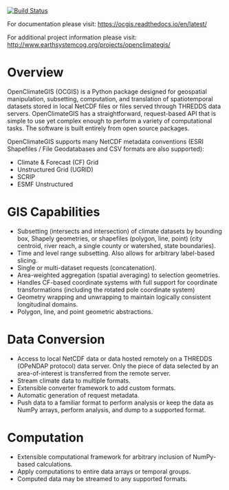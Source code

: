 [![Build Status](https://travis-ci.org/NCPP/ocgis.svg?branch=master)](https://travis-ci.org/NCPP/ocgis)

For documentation please visit: https://ocgis.readthedocs.io/en/latest/

For additional project information please visit: http://www.earthsystemcog.org/projects/openclimategis/

# Overview

OpenClimateGIS (OCGIS) is a Python package designed for geospatial manipulation, subsetting, computation, and translation of spatiotemporal datasets stored in local NetCDF files or files served through THREDDS data servers. OpenClimateGIS has a straightforward, request-based API that is simple to use yet complex enough to perform a variety of computational tasks. The software is built entirely from open source packages.

OpenClimateGIS supports many NetCDF metadata conventions (ESRI Shapefiles / File Geodatabases and CSV formats are also supported):
* Climate & Forecast (CF) Grid
* Unstructured Grid (UGRID)
* SCRIP
* ESMF Unstructured

# GIS Capabilities

* Subsetting (intersects and intersection) of climate datasets by bounding box, Shapely geometries, or shapefiles (polygon, line, point) (city centroid, river reach, a single county or watershed, state boundaries).
* Time and level range subsetting. Also allows for arbitrary label-based slicing.
* Single or multi-dataset requests (concatenation).
* Area-weighted aggregation (spatial averaging) to selection geometries.
* Handles CF-based coordinate systems with full support for coordinate transformations (including the rotated pole coordinate system)
* Geometry wrapping and unwrapping to maintain logically consistent longitudinal domains.
* Polygon, line, and point geometric abstractions.

# Data Conversion

* Access to local NetCDF data or data hosted remotely on a THREDDS (OPeNDAP protocol) data server. Only the piece of data selected by an area-of-interest is transferred from the remote server.
* Stream climate data to multiple formats.
* Extensible converter framework to add custom formats.
* Automatic generation of request metadata.
* Push data to a familiar format to perform analysis or keep the data as NumPy arrays, perform analysis, and dump to a supported format.

# Computation

* Extensible computational framework for arbitrary inclusion of NumPy-based calculations.
* Apply computations to entire data arrays or temporal groups.
* Computed data may be streamed to any supported formats.

